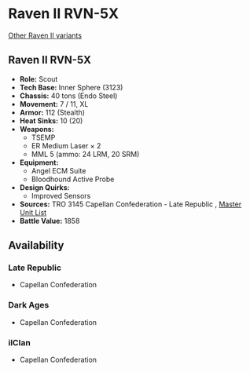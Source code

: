 # Raven II RVN-5X 

[Other Raven II variants](../raven_ii.md) 

## Raven II RVN-5X 

- **Role:** Scout 
- **Tech Base:** Inner Sphere (3123) 
- **Chassis:** 40 tons (Endo Steel) 
- **Movement:** 7 / 11, XL 
- **Armor:** 112 (Stealth) 
- **Heat Sinks:** 10 (20) 
- **Weapons:** 
  - TSEMP 
  - ER Medium Laser × 2 
  - MML 5 (ammo: 24 LRM, 20 SRM) 
- **Equipment:** 
  - Angel ECM Suite 
  - Bloodhound Active Probe 
- **Design Quirks:** 
  - Improved Sensors 
- **Sources:** TRO 3145 Capellan Confederation - Late Republic , [Master Unit List](http://masterunitlist.info/Unit/Details/6458) 
- **Battle Value:** 1858 

## Availability 

### Late Republic 

- Capellan Confederation 

### Dark Ages 

- Capellan Confederation 

### ilClan 

- Capellan Confederation 

